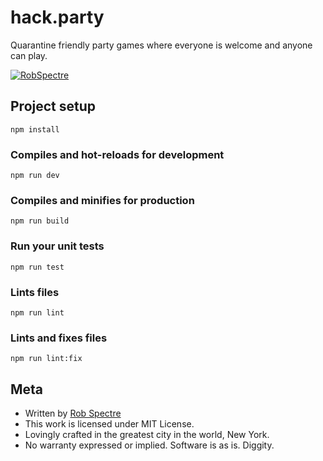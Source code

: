 # hack.party

Quarantine friendly party games where everyone is welcome and anyone can play.

[![RobSpectre](https://circleci.com/gh/RobSpectre/hack-party.svg?style=svg)](https://app.circleci.com/pipelines/github/RobSpectre/hack-party)


## Project setup
```
npm install
```

### Compiles and hot-reloads for development
```
npm run dev 
```

### Compiles and minifies for production
```
npm run build
```

### Run your unit tests
```
npm run test
```

### Lints files
```
npm run lint
```

### Lints and fixes files
```
npm run lint:fix
```


## Meta

* Written by [Rob Spectre](http://brooklynhacker.com)
* This work is licensed under MIT License.
* Lovingly crafted in the greatest city in the world, New York.
* No warranty expressed or implied. Software is as is. Diggity.
